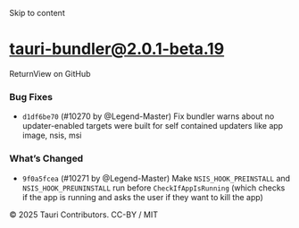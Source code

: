 Skip to content
# tauri-bundler@2.0.1-beta.19
ReturnView on GitHub
### Bug Fixes
  * `d1df6be70` (#10270 by @Legend-Master) Fix bundler warns about no updater-enabled targets were built for self contained updaters like app image, nsis, msi


### What’s Changed
  * `9f0a5fcea` (#10271 by @Legend-Master) Make `NSIS_HOOK_PREINSTALL` and `NSIS_HOOK_PREUNINSTALL` run before `CheckIfAppIsRunning` (which checks if the app is running and asks the user if they want to kill the app)


© 2025 Tauri Contributors. CC-BY / MIT
